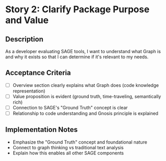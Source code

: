 # Story 2: Clarify Package Purpose and Value

## Description

As a developer evaluating SAGE tools, I want to understand what Graph is and why it exists so that I can determine if it's relevant to my needs.

## Acceptance Criteria

- [ ] Overview section clearly explains what Graph does (code knowledge representation)
- [ ] Value proposition is evident (ground truth, time-traveling, semantically rich)
- [ ] Connection to SAGE's "Ground Truth" concept is clear
- [ ] Relationship to code understanding and Gnosis principle is explained

## Implementation Notes

- Emphasize the "Ground Truth" concept and foundational nature
- Connect to graph thinking vs traditional text analysis
- Explain how this enables all other SAGE components